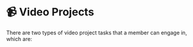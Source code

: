 # 📹 Video Projects

There are two types of video project tasks that a member can engage in, which are:

